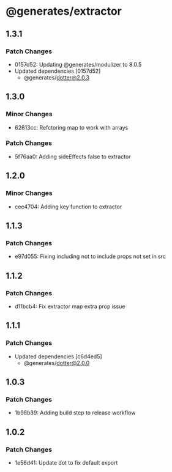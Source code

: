# @generates/extractor

## 1.3.1

### Patch Changes

- 0157d52: Updating @generates/modulizer to 8.0.5
- Updated dependencies [0157d52]
  - @generates/dotter@2.0.3

## 1.3.0

### Minor Changes

- 62613cc: Refctoring map to work with arrays

### Patch Changes

- 5f76aa0: Adding sideEffects false to extractor

## 1.2.0

### Minor Changes

- cee4704: Adding key function to extractor

## 1.1.3

### Patch Changes

- e97d055: Fixing including not to include props not set in src

## 1.1.2

### Patch Changes

- d11bcb4: Fix extractor map extra prop issue

## 1.1.1

### Patch Changes

- Updated dependencies [c6d4ed5]
  - @generates/dotter@2.0.0

## 1.0.3

### Patch Changes

- 1b98b39: Adding build step to release workflow

## 1.0.2

### Patch Changes

- 1e56d41: Update dot to fix default export
